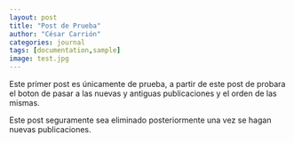 ```yaml
---
layout: post
title: "Post de Prueba"
author: "César Carrión"
categories: journal
tags: [documentation,sample]
image: test.jpg
---
```


Este primer post es únicamente de prueba, a partir de este post de probara el boton de pasar a las nuevas y antiguas publicaciones y el orden de las mismas.

Este post seguramente sea eliminado posteriormente una vez se hagan nuevas publicaciones.
